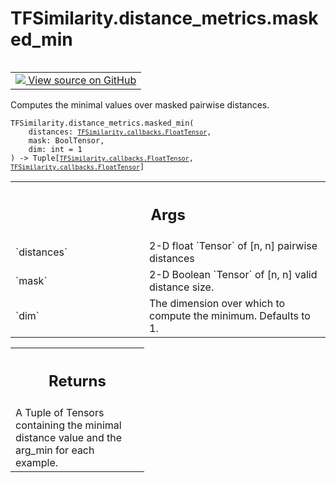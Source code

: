# TFSimilarity.distance_metrics.masked_min
<!-- Insert buttons and diff -->
<table class="tfo-notebook-buttons tfo-api nocontent" align="left">
<td>
  <a target="_blank" href="https://github.com/tensorflow/similarity/blob/main/tensorflow_similarity/algebra.py#L34-L56">
    <img src="https://www.tensorflow.org/images/GitHub-Mark-32px.png" />
    View source on GitHub
  </a>
</td>
</table>

Computes the minimal values over masked pairwise distances.
<pre class="devsite-click-to-copy prettyprint lang-py tfo-signature-link">
<code>TFSimilarity.distance_metrics.masked_min(
    distances: <a href="../../TFSimilarity/callbacks/FloatTensor.md"><code>TFSimilarity.callbacks.FloatTensor</code></a>,
    mask: BoolTensor,
    dim: int = 1
) -> Tuple[<a href="../../TFSimilarity/callbacks/FloatTensor.md"><code>TFSimilarity.callbacks.FloatTensor</code></a>, <a href="../../TFSimilarity/callbacks/FloatTensor.md"><code>TFSimilarity.callbacks.FloatTensor</code></a>]
</code></pre>

<!-- Placeholder for "Used in" -->

<!-- Tabular view -->
 <table class="responsive fixed orange">
<colgroup><col width="214px"><col></colgroup>
<tr><th colspan="2"><h2 class="add-link">Args</h2></th></tr>
<tr>
<td>
`distances`
</td>
<td>
2-D float `Tensor` of [n, n] pairwise distances
</td>
</tr><tr>
<td>
`mask`
</td>
<td>
2-D Boolean `Tensor` of [n, n] valid distance size.
</td>
</tr><tr>
<td>
`dim`
</td>
<td>
The dimension over which to compute the minimum. Defaults to 1.
</td>
</tr>
</table>

<!-- Tabular view -->
 <table class="responsive fixed orange">
<colgroup><col width="214px"><col></colgroup>
<tr><th colspan="2"><h2 class="add-link">Returns</h2></th></tr>
<tr class="alt">
<td colspan="2">
A Tuple of Tensors containing the minimal distance value and the arg_min
for each example.
</td>
</tr>
</table>
